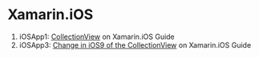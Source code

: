 # Xamarin.iOS
1. iOSApp1: [CollectionView](https://docs.microsoft.com/en-us/xamarin/ios/user-interface/controls/uicollectionview) on Xamarin.iOS Guide
2. iOSApp3: [Change in iOS9 of the CollectionView](https://docs.microsoft.com/en-us/xamarin/ios/user-interface/controls/uicollectionview#changes-in-ios-9) on Xamarin.iOS Guide
